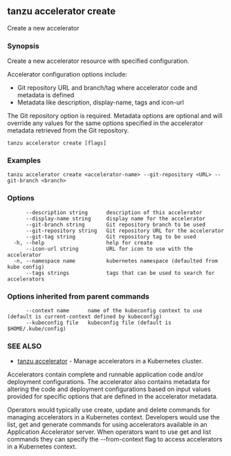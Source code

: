 ## tanzu accelerator create

Create a new accelerator

### Synopsis

Create a new accelerator resource with specified configuration.

Accelerator configuration options include:
- Git repository URL and branch/tag where accelerator code and metadata is defined
- Metadata like description, display-name, tags and icon-url

The Git repository option is required. Metadata options are optional and will override any values for
the same options specified in the accelerator metadata retrieved from the Git repository.


```
tanzu accelerator create [flags]
```

### Examples

```
tanzu accelerator create <accelerator-name> --git-repository <URL> --git-branch <branch>
```

### Options

```
      --description string      description of this accelerator
      --display-name string     display name for the accelerator
      --git-branch string       Git repository branch to be used
      --git-repository string   Git repository URL for the accelerator
      --git-tag string          Git repository tag to be used
  -h, --help                    help for create
      --icon-url string         URL for icon to use with the accelerator
  -n, --namespace name          kubernetes namespace (defaulted from kube config)
      --tags strings            tags that can be used to search for accelerators
```

### Options inherited from parent commands

```
      --context name      name of the kubeconfig context to use (default is current-context defined by kubeconfig)
      --kubeconfig file   kubeconfig file (default is $HOME/.kube/config)
```

### SEE ALSO

* [tanzu accelerator](tanzu_accelerator.md)	 - Manage accelerators in a Kubernetes cluster.

Accelerators contain complete and runnable application code and/or deployment configurations.
The accelerator also contains metadata for altering the code and deployment configurations
based on input values provided for specific options that are defined in the accelerator metadata.

Operators would typically use create, update and delete commands for managing accelerators in a
Kubernetes context. Developers would use the list, get and generate commands for using accelerators
available in an Application Accelerator server. When operators want to use get and list commands
they can specify the --from-context flag to access accelerators in a Kubernetes context.




